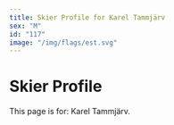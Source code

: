 ```yaml
---
title: Skier Profile for Karel Tammjärv
sex: "M"
id: "117"
image: "/img/flags/est.svg" 
---
```


# Skier Profile

This page is for: Karel Tammjärv.
    